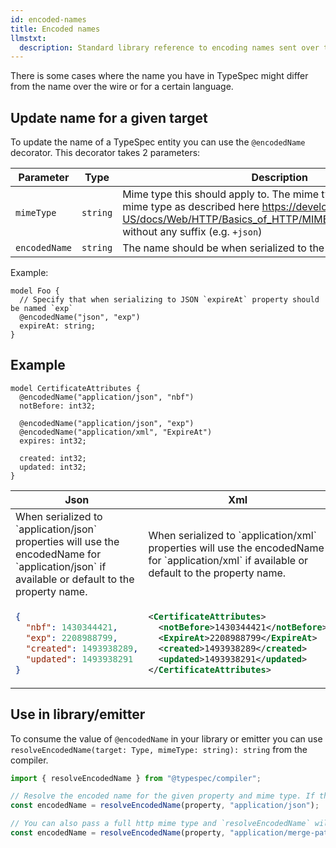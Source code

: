 ```yaml
---
id: encoded-names
title: Encoded names
llmstxt:
  description: Standard library reference to encoding names sent over the wire
---
```


There is some cases where the name you have in TypeSpec might differ from the name over the wire or for a certain language.

## Update name for a given target

To update the name of a TypeSpec entity you can use the `@encodedName` decorator. This decorator takes 2 parameters:

| Parameter     | Type     | Description                                                                                                                                                                                                            |
| ------------- | -------- | ---------------------------------------------------------------------------------------------------------------------------------------------------------------------------------------------------------------------- |
| `mimeType`    | `string` | Mime type this should apply to. The mime type should be a known mime type as described here https://developer.mozilla.org/en-US/docs/Web/HTTP/Basics_of_HTTP/MIME_types/Common_types without any suffix (e.g. `+json`) |
| `encodedName` | `string` | The name should be when serialized to the given mime type.                                                                                                                                                             |

Example:

```typespec
model Foo {
  // Specify that when serializing to JSON `expireAt` property should be named `exp`
  @encodedName("json", "exp")
  expireAt: string;
}
```

## Example

```typespec
model CertificateAttributes {
  @encodedName("application/json", "nbf")
  notBefore: int32;

  @encodedName("application/json", "exp")
  @encodedName("application/xml", "ExpireAt")
  expires: int32;

  created: int32;
  updated: int32;
}
```

<table>
<thead>
<tr>
<th>Json</th>
<th>Xml</th>
<th>Yaml</th>
</tr>
</thead>
<tr>
<td>When serialized to `application/json` properties will use the encodedName for `application/json` if available or default to the property name.</td>
<td>When serialized to `application/xml` properties will use the encodedName for `application/xml` if available or default to the property name.</td>
<td>Yaml didn't provide any different names so it will serialize using the property names.</td>
</tr>
<tr>
<td>

```json
{
  "nbf": 1430344421,
  "exp": 2208988799,
  "created": 1493938289,
  "updated": 1493938291
}
```

</td>
<td>

```xml
<CertificateAttributes>
  <notBefore>1430344421</notBefore>
  <ExpireAt>2208988799</ExpireAt>
  <created>1493938289</created>
  <updated>1493938291</updated>
</CertificateAttributes>
```

</td>

<td>

```yaml
notBefore: 1430344421
expires: 2208988799
created: 1493938289
updated: 1493938291
```

</td>
</tr>
</table>

## Use in library/emitter

To consume the value of `@encodedName` in your library or emitter you can use `resolveEncodedName(target: Type, mimeType: string): string` from the compiler.

```ts
import { resolveEncodedName } from "@typespec/compiler";

// Resolve the encoded name for the given property and mime type. If the property doesn't have a encoded name for the given mime type it will return the property name.
const encodedName = resolveEncodedName(property, "application/json");

// You can also pass a full http mime type and `resolveEncodedName` will automatically resolve it to the base mime type.
const encodedName = resolveEncodedName(property, "application/merge-patch+json");
```
